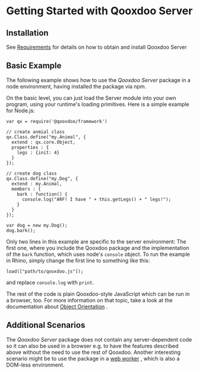 # Getting Started with Qooxdoo Server

## Installation

See [Requirements](requirements.md) for details on how to obtain and install
Qooxdoo Server

## Basic Example

The following example shows how to use the _Qooxdoo Server_ package in a node
environment, having installed the package via npm.

On the basic level, you can just load the Server module into your own program,
using your runtime's loading primitives. Here is a simple example for Node.js:


```
var qx = require('@qooxdoo/framework')

// create anmial class
qx.Class.define("my.Animal", {
  extend : qx.core.Object,
  properties : {
    legs : {init: 4}
  }
});

// create dog class
qx.Class.define("my.Dog", {
  extend : my.Animal,
  members : {
    bark : function() {
      console.log("ARF! I have " + this.getLegs() + " legs!");
    }
  }
});

var dog = new my.Dog();
dog.bark();
```

Only two lines in this example are specific to the server environment: The first
one, where you include the Qooxdoo package and the implementation of the `bark`
function, which uses node's `console` object. To run the example in Rhino,
simply change the first line to something like this:

```
load(["path/to/qooxdoo.js"]);
```

and replace `console.log` with `print`.

The rest of the code is plain Qooxdoo-style JavaScript which can be run in a
browser, too. For more information on that topic, take a look at the
documentation about [Object Orientation](../core/oo_introduction.md) .

## Additional Scenarios

The _Qooxdoo Server_ package does not contain any server-dependent code so it
can also be used in a browser e.g. to have the features described above without
the need to use the rest of Qooxdoo. Another interesting scenario might be to
use the package in a
[web worker](https://developer.mozilla.org/en/Using_web_workers) , which is also
a DOM-less environment.
